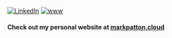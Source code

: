 
[![LinkedIn][linkedin-shield]][linkedin-url]
[![www][www-shield]][www-url]

#### Check out my personal website at [markpatton.cloud][1]

[1]: https://markpatton.cloud
[linkedin-shield]: https://img.shields.io/badge/in-linkedin-blue
[linkedin-url]: https://www.linkedin.com/in/markpatton03/
[www-shield]: https://img.shields.io/badge/www-markpatton.cloud-lightgrey
[www-url]: https://markpatton.cloud
